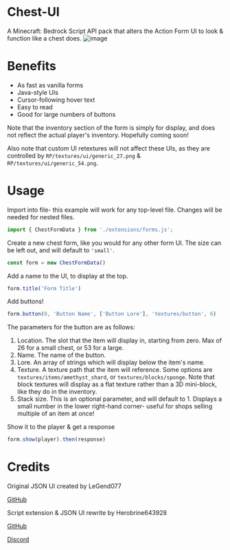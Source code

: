 # Chest-UI

A Minecraft: Bedrock Script API pack that alters the Action Form UI to look & function like a chest does.
![image](https://github.com/Herobrine643928/Chest-UI/assets/94234093/cd0e69a6-6c36-4ec6-9b2a-3b44fe8fc553)

# Benefits

- As fast as vanilla forms
- Java-style UIs
- Cursor-following hover text
- Easy to read
- Good for large numbers of buttons

Note that the inventory section of the form is simply for display, and does not reflect the actual player's inventory. Hopefully coming soon!

Also note that custom UI retextures will not affect these UIs, as they are controlled by `RP/textures/ui/generic_27.png` & `RP/textures/ui/generic_54.png`.

# Usage
Import into file- this example will work for any top-level file. Changes will be needed for nested files.
```js
import { ChestFormData } from './extensions/forms.js';
```

Create a new chest form, like you would for any other form UI. The size can be left out, and will default to `'small'`.
```js
const form = new ChestFormData()
```

Add a name to the UI, to display at the top.
```js
form.title('Form Title')
```
Add buttons!
```js
form.button(0, 'Button Name', ['Button Lore'], 'textures/button', 6)
```
The parameters for the button are as follows:
1. Location. The slot that the item will display in, starting from zero. Max of 26 for a small chest, or 53 for a large.
2. Name. The name of the button.
3. Lore. An array of strings which will display below the item's name.
4. Texture. A texture path that the item will reference. Some options are `textures/items/amethyst_shard`, or `textures/blocks/sponge`. Note that block textures will display as a flat texture rather than a 3D mini-block, like they do in the inventory.
5. Stack size. This is an optional parameter, and will default to 1. Displays a small number in the lower right-hand corner- useful for shops selling multiple of an item at once!

Show it to the player & get a response
```js
form.show(player).then(response)
```

# Credits

Original JSON UI created by LeGend077

[GitHub](https://github.com/LeGend077)


Script extension & JSON UI rewrite by Herobrine643928

[GitHub](https://github.com/Herobrine643928)

[Discord](https://discord.com/users/330740982117302283)

